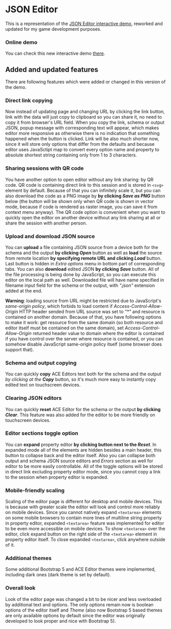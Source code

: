 # JSON Editor
This is a representation of the [JSON Editor interactive demo](https://json-editor.github.io/json-editor/), reworked and updated for my game development purposes.

### Online demo
You can check this new interactive demo [there](https://so-called-games.github.io/json-editor/).

## Added and updated features
There are following features which were added or changed in this version of the demo.

### Direct link copying
Now instead of updating page and changing URL by clicking the link button, link with the data will just copy to clipboard so you can share it, no need to copy it from browser's URL field. When you copy the link, schema or output JSON, popup message with corresponding text will appear, which makes editor more responsive as otherwise there is no indication that something happened when the button is clicked. Link will be also much shorter now, since it will store only options that differ from the defaults and because editor uses JavaSctipt map to convert every option name and property to absolute shortest string containing only from 1 to 3 characters.

### Sharing sessions with QR code
You have another option to open editor without any link sharing: by QR code. QR code is containing direct link to this session and is stored in `<svg>` element by default. Because of that you can infinitely scale it, but you can also download the code as a PNG image by **by clicking *Save as PNG*** button below (the button will be shown only when QR code is shown in vector mode, because if code is rendered as raster image, you can save it from context menu anyway). The QR code option is convenient when you want to quickly open the editor on another device without any link sharing at all or share the session with another person.

### Upload and download JSON source
You can **upload** a file containing JSON source from a device both for the schema and the output **by clicking *Open*** button as well as **load** the source from remote location **by specifying remote URL and clicking *Load*** button. Last button is hidden in *Extra options* menu in bottom part of corresponding tabs. You can also **download** edited JSON **by clicking *Save*** button. All of the file processing is being done by JavaScript, so you can execute this editor on the local path as well. Downloaded file will have name specified in filename input field for the schema or the output, with *".json"* extension added at the end.

**Warning**: loading source from URL might be restricted due to JavaScript's *same-origin policy*, which forbids to load content if *Access-Control-Allow-Origin* HTTP header sended from URL source was set to *"\*"* and resource is contained on another domain. Because of that, you have following options to make it work: get resource from the same domain (so both resource and editor itself must be contained on the same domain), set *Access-Control-Allow-Origin* returned header value to domain where the editor is contained if you have control over the server where resource is contained, or you can somehow disable JavaScript same-origin policy itself (some browser does support that).

### Schema and output copying
You can quickly **copy** ACE Editors text both for the schema and the output *by clicking at the **Copy*** button, so it's much more easy to instantly copy edited text on touchscreen devices.

### Clearing JSON editors
You can quickly **reset** ACE Editor for the schema or the output **by clicking *Clear***. This feature was also added for the editor to be more friendly on touchscreen devices.

### Editor sections toggle option
You can **expand** property editor **by clicking button next to the *Reset***. In expanded mode all of the elements are hidden besides a main header, this button to collapse back and the editor itself. Also you can collapse both output and schema JSON source editors and *Errors* section as well for editor to be more easily controllable. All of the toggle options will be stored in direct link excluding property editor mode, since you cannot copy a link to the session when property editor is expanded.

### Mobile-friendly scaling
Scaling of the editor page is different for desktop and mobile devices. This is because with greater scale the editor will look and control more reliably on mobile devices. Since you cannot natively expand `<textarea>` elements on some mobile browsers to contain more lines of multiline string property in property editor, expanded `<textarea>` feature was implemented for editor to be even more accessible on mobile devices. To show `<textarea>` over the editor, click expand button on the right side of the `<textarea>` element in property editor itself. To close expanded `<textarea>`, click anywhere outside of it.

### Additional themes
Some additional Bootstrap 5 and ACE Editor themes were implemented, including dark ones (dark theme is set by default).

### Overall look
Look of the editor page was changed a bit to be nicer and less overloaded by additional text and options. The only options remain now is boolean options of the editor itself and *Theme* (also now Bootstrap 5 based themes are only available options by default since the editor was originally developed to look proper and nice with Bootstrap 5).